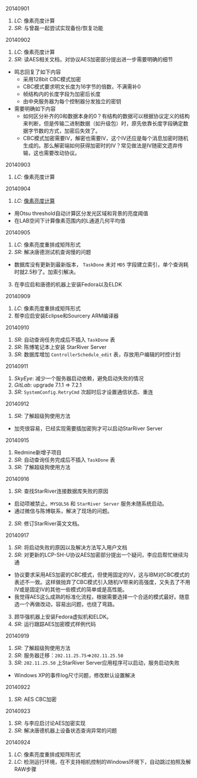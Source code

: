 20140901

1. *LC*: 像素亮度计算
2. *SR*: 与曾磊一起尝试实现备份/恢复功能

20140902

1. *LC*: 像素亮度计算
2. *SR*: 读AES相关文档，对协议AES加密部分提出进一步需要明确的细节
  - 鸣志回复了如下内容
    * 采用128bit CBC模式加密
    * CBC模式要求明文长度为16字节的倍数，不满需补0
    * 帧结构内的长度字段为加密后长度
    * 由中央服务器为每个控制器分发独立的密钥
  - 需要明确如下内容
    * 如何区分补齐的0和数据本身的0？有结构的数据可以根据协议定义的结构来判断，但是传输二进制数据（如升级包）时，原先依靠长度字段确定数据字节数的方式，加密后失效了。
    * CBC模式加密需要IV，解密也需要IV，这个IV还应是每个消息加密时随机生成的。那么解密端如何获得加密时的IV？常见做法是IV随密文遗弃传输，这也需要改动协议。

20140903

1. *LC*: 像素亮度计算

20140904

1. *LC*: [像素亮度计算](http://www.qingpei.me/LED-Calibration/brightness/index.html)
  - 用Otsu threshold自动计算区分发光区域和背景的亮度阈值 
  - 在LAB空间下计算像素范围内的L通道几何平均值

20140905

1. *LC*: 像素亮度重排成矩阵形式
2. *SR*: 解决唐德测试机查询慢的问题
  - 数据库没有更新到最新版本， `TaskDone` 未对 `MD5` 字段建立索引，单个查询耗时就2.5秒了。加索引解决。
3. 在李应启和唐德的机器上安装Fedora以及ELDK

20140909

1. *LC*: 像素亮度重排成矩阵形式
2. 帮李应启安装Eclipse和Sourcery ARM编译器 

20140910

1. *SR*: 自动查询任务完成后不插入 `TaskDone` 表
2. *SR*: 陈博笔记本上安装 StarRiver Server
3. *SR*: 数据库增加 `ControllerSchedule_edit` 表，存放用户编辑的时控计划

20140911

1. *SkyEye*: 减少一个服务器启动依赖，避免启动失败的情况
2. *GitLab*: upgrade 7.1.1 => 7.2.1
3. *SR*: `SystemConfig.RetryCmd` 次超时后才设置通信状态、重连

20140912

1. *SR*: 了解超级狗使用方法
  - 加壳很容易，已经实现需要插加密狗才可以启动StarRiver Server 

20140915

1. Redmine新增子项目
2. *SR*: 自动查询任务完成后不插入 `TaskDone` 表
3. *SR*: 了解超级狗使用方法

20140916

1. *SR*: 查找StarRiver连接数据库失败的原因
  - 启动项被禁止。`MYSQL56` 和 `StarRiver Server` 服务未随系统启动。
  - 通过微信与陈博联系，解决了现场的问题。
2. *SR*: 修订StarRiver英文文档。

20140917

1. *SR*: 将启动失败的原因以及解决方法写入用户文档
2. *SR*: 对更新的LCP-SH-U协议AES加密部分提出一个疑问，李应启帮忙继续沟通
  - 协议要求采用AES加密的CBC模式，但使用固定的IV，这与IBM对CBC模式的表述不一致。这样做抛弃了CBC模式引入随机IV带来的高强度，又失去了不用IV或是固定IV的其他一些模式的简单或是高性能。
  - 我觉得AES这么成熟的标准化流程，根据需要选择一个合适的模式最好。随意选一个再做改动，容易出问题，也绕了弯路。
3. 顾华强机器上安装Fedora虚拟机和ELDK。
4. *SR*: 运行跟踪AES加密模式样例代码

20140919

1. *SR*: 了解超级狗使用方法
2. *SR*: 服务器迁移：`202.11.25.75`=>`202.11.25.50`
3. *SR*: `202.11.25.50` 上StarRiver Server应用程序可以启动，服务启动失败
  - Windows XP的事件log尺寸问题，修改默认设置解决

20140922

1. *SR*: AES CBC加密


20140923

1. *SR*: 与李应启讨论AES加密实现
2. *SR*: 解决唐德机器上设备状态查询异常的问题

20140924

1. *LC*: 像素亮度重排成矩阵形式
2. *LC*: 检测运行环境，在不支持相机控制的Windows环境下，自动跳过拍照及解RAW步骤


